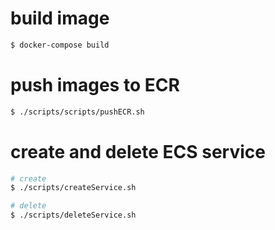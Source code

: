 # build image

```sh
$ docker-compose build
```

# push images to ECR

```sh
$ ./scripts/scripts/pushECR.sh
```

# create and delete ECS service

```sh
# create
$ ./scripts/createService.sh

# delete
$ ./scripts/deleteService.sh
```
